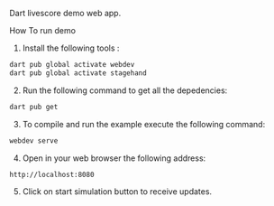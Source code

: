 Dart livescore demo web app.

How To run demo

1. Install the following tools :

```bash
dart pub global activate webdev
dart pub global activate stagehand
```

2. Run the following command to get all the depedencies:

```bash
dart pub get
```

3. To compile and run the example execute the following command:

```bash
webdev serve
```

4. Open in your web browser the following address:

`http://localhost:8080`

5. Click on start simulation button to receive updates.